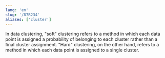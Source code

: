 ```yaml
---
lang: 'en'
slug: '/87B234'
aliases: ['cluster']
---
```


In data clustering, "soft" clustering refers to a method in which each data point is assigned a probability of belonging to each cluster rather than a final cluster assignment. "Hard" clustering, on the other hand, refers to a method in which each data point is assigned to a single cluster.

<head>
  <html lang="en-US"/>
</head>
